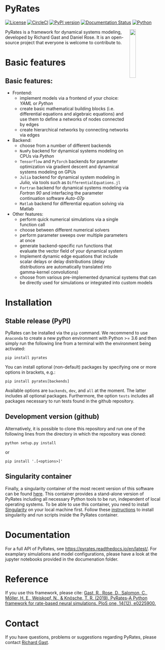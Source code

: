 PyRates
=======

[![License](https://img.shields.io/github/license/pyrates-neuroscience/PyRates.svg)](https://github.com/pyrates-neuroscience/PyRates) 
[![CircleCI](https://circleci.com/gh/pyrates-neuroscience/PyRates/tree/master.svg?style=svg)](https://circleci.com/gh/pyrates-neuroscience/PyRates/tree/master)
[![PyPI version](https://badge.fury.io/py/pyrates.svg)](https://badge.fury.io/py/pyrates)
[![Documentation Status](https://readthedocs.org/projects/pyrates/badge/?version=latest)](https://pyrates.readthedocs.io/en/latest/?badge=latest)
[![Python](https://img.shields.io/pypi/pyversions/pyrates.svg?style=plastic)](https://badge.fury.io/py/pyrates)

<img src="https://github.com/pyrates-neuroscience/PyRates/blob/master/PyRates_logo_color.png" width="20%" heigth="20%" align="right">

PyRates is a framework for dynamical systems modeling, developed by Richard Gast and Daniel Rose. 
It is an open-source project that everyone is welcome to contribute to.

Basic features
===============

Basic features:
---------------

- Frontend:
   - implement models via a frontend of your choice: *YAML* or *Python*
   - create basic mathematical building blocks (i.e. differential equations and algebraic equations) and use them to define a networks of nodes connected by edges
   - create hierarchical networks by connecting networks via edges
- Backend:
   - choose from a number of different backends
   - `NumPy` backend for dynamical systems modeling on CPUs via *Python*
   - `Tensorflow` and `PyTorch` backends for parameter optimization via gradient descent and dynamical systems modeling on GPUs
   - `Julia` backend for dynamical system modeling in *Julia*, via tools such as `DifferentialEquations.jl`
   - `Fortran` backend for dynamical systems modeling via *Fortran 90* and interfacing the parameter continuation software *Auto-07p*
   - `Matlab` backend for differential equation solving via Matlab
- Other features:
   - perform quick numerical simulations via a single function call
   - choose between different numerical solvers
   - perform parameter sweeps over multiple parameters at once
   - generate backend-specific run functions that evaluate the vector field of your dynamical system
   - Implement dynamic edge equations that include scalar delays or delay distributions (delay distributions are automatically translated into gamma-kernel convolutions)
   - choose from various pre-implemented dynamical systems that can be directly used for simulations or integrated into custom models

Installation
============

Stable release (PyPI)
---------------------

PyRates can be installed via the `pip` command. We recommend to use `Anaconda` to create a new python environment with Python >= 3.6 and then simply run the following line from a terminal with the environment being activated:
```
pip install pyrates
```

You can install optional (non-default) packages by specifying one or more options in brackets, e.g.:
```
pip install pyrates[backends]
```

Available options are `backends`, `dev`, and `all` at the moment. 
The latter includes all optional packages. 
Furthermore, the option `tests` includes all packages necessary to run tests found in the github repository.

Development version (github)
----------------------------

Alternatively, it is possible to clone this repository and run one of the following lines 
from the directory in which the repository was cloned:
```
python setup.py install
```
or
```
pip install '.[<options>]'
```

Singularity container
---------------------

Finally, a singularity container of the most recent version of this software can be found [here](https://singularity.gwdg.de/containers/3).
This container provides a stand-alone version of PyRates including all necessary Python tools to be run, independent of local operating systems. 
To be able to use this container, you need to install [Singularity](https://singularity.lbl.gov/) on your local machine first.
Follow these [instructions](https://singularity.lbl.gov/quickstart) to install singularity and run scripts inside the PyRates container.

Documentation
=============

For a full API of PyRates, see https://pyrates.readthedocs.io/en/latest/.
For examplary simulations and model configurations, please have a look at the jupyter notebooks provided in the documenation folder.

Reference
=========

If you use this framework, please cite:
[Gast, R., Rose, D., Salomon, C., Möller, H. E., Weiskopf, N., & Knösche, T. R. (2019). PyRates-A Python framework for rate-based neural simulations. PloS one, 14(12), e0225900.](https://doi.org/10.1371/journal.pone.0225900)

Contact
=======

If you have questions, problems or suggestions regarding PyRates, please contact [Richard Gast](https://www.cbs.mpg.de/person/59190/376039).
